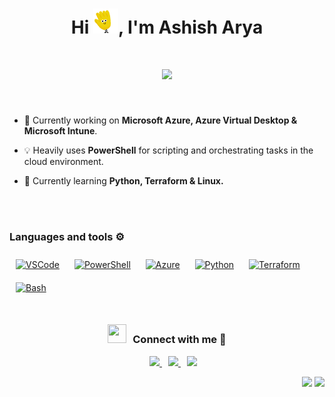 <h1 align="center">Hi <img width="40" src="https://github.com/ashisharya65/images/blob/main/Hi2.gif">, I'm Ashish Arya</h1>

<h1 align="center">
    <img src="https://readme-typing-svg.herokuapp.com/?lines=Cloud+Support+Engineer;Cloud+Developer;DevOps+Enthusiast&center=true&size=20">
</h1>

<br/>

- 🔭 Currently working on **Microsoft Azure, Azure Virtual Desktop & Microsoft Intune**.

- 💡 Heavily uses **PowerShell** for scripting and orchestrating tasks in the cloud environment.

- 🌱 Currently learning **Python, Terraform & Linux.**

<br/>
<br/>


### Languages and tools ⚙️
<div align="left">   
<a href="https://code.visualstudio.com/" target="_blank"><img style="margin: 10px" src="https://cdn.worldvectorlogo.com/logos/visual-studio-code-1.svg" alt="VSCode" height="50" /></a>  
<a href="https://learn.microsoft.com/en-us/powershell/scripting/overview?view=powershell-7.4" target="_blank"><img style="margin: 10px" src="https://cdn.worldvectorlogo.com/logos/powershell.svg" alt="PowerShell" height="50" /></a>
<a href="https://azure.microsoft.com/en-us/" target="_blank"><img style="margin: 10px" src="https://cdn.worldvectorlogo.com/logos/azure-1.svg" alt="Azure" height="50" /></a>  
<a href="https://www.python.org/" target="_blank"><img style="margin: 10px" src="https://cdn.worldvectorlogo.com/logos/python-5.svg" alt="Python" height="50" /></a>  
<a href="https://www.terraform.io/" target="_blank"><img style="margin: 10px" src="https://user-images.githubusercontent.com/25181517/183345121-36788a6e-5462-424a-be67-af1ebeda79a2.png" alt="Terraform" height="50" /></a>  
<a href="https://www.gnu.org/software/bash/" target="_blank"><img style="margin: 10px" src="https://cdn.worldvectorlogo.com/logos/bash-1.svg" alt="Bash" height="50" /></a>      
</div>  

<br/>

<h3 align="center" > <img src="https://media.giphy.com/media/iY8CRBdQXODJSCERIr/giphy.gif" width="30" height="30" style="margin-right: 10px;">Connect with me 🤝 </h3>
<p align="center">
    <div align="center"  class="icons-social" style="margin-left: 10px;">
       <a style="margin-left: 10px;"  target="_blank" href="https://www.linkedin.com/in/ashisharya65/">
          <img src="https://img.icons8.com/doodle/40/000000/linkedin--v2.png">
       </a>
       <a style="margin-left: 10px;" target="_blank" href="https://twitter.com/ashisharya65">
          <img src="https://img.icons8.com/doodle/40/000000/twitter--v1.png">
       </a>
       <a style="margin-left: 10px;" target="_blank" href="https://github.com/ashisharya65">
         <img src="https://img.icons8.com/doodle/40/000000/github--v1.png">
       </a>
    </div>
</p>

<div align="right">
  <img src="https://komarev.com/ghpvc/?username=ashisharya65&label=Visitors">
  <img src="https://img.shields.io/github/followers/ashisharya65.svg?style=social&label=Follow&maxAge=2592000">
</div>

